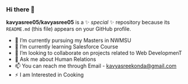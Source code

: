 ### Hi there 👋


**kavyasree05/kavyasree05** is a ✨ _special_ ✨ repository because its `README.md` (this file) appears on your GitHub profile.


- 🔭 I’m currently pursuing my Masters in NWMSU
- 🌱 I’m currently learning Salesforce Course
- 👯 I’m looking to collaborate on projects related to Web DevelopmenT
- 💬 Ask me about Human Relations
- 📫 You can reach me through Email - kavyasreekonda@gmail.com
- ⚡ I am Interested in Cooking
